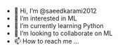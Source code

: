 - 👋 Hi, I’m @saeedkarami2012
- 👀 I’m interested in ML
- 🌱 I’m currently learning Python
- 💞️ I’m looking to collaborate on ML
- 📫 How to reach me ...

<!---
saeedkarami2012/saeedkarami2012 is a ✨ special ✨ repository because its `README.md` (this file) appears on your GitHub profile.
You can click the Preview link to take a look at your changes.
--->
